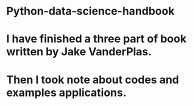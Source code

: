 # Python-data-science-handbook
# I have finished a three part of book written by Jake VanderPlas.
# Then I took note about codes and examples applications.
